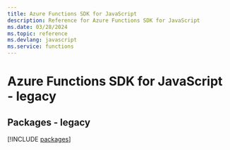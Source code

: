 ```yaml
---
title: Azure Functions SDK for JavaScript
description: Reference for Azure Functions SDK for JavaScript
ms.date: 03/28/2024
ms.topic: reference
ms.devlang: javascript
ms.service: functions
---
```

# Azure Functions SDK for JavaScript - legacy
## Packages - legacy
[!INCLUDE [packages](functions-index.md)]